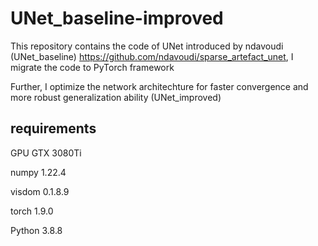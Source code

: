 # UNet_baseline-improved
This repository contains the code of UNet introduced by ndavoudi (UNet_baseline) <https://github.com/ndavoudi/sparse_artefact_unet>, I migrate the code to PyTorch framework

Further, I optimize the network architechture for faster convergence and more robust generalization ability (UNet_improved)

## requirements
GPU GTX 3080Ti

numpy   1.22.4

visdom  0.1.8.9

torch   1.9.0

Python  3.8.8
